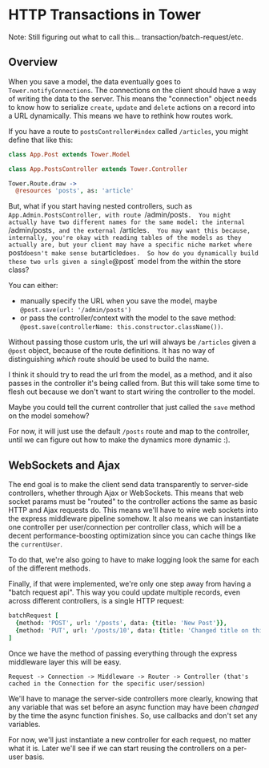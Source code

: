 # HTTP Transactions in Tower

Note: Still figuring out what to call this... transaction/batch-request/etc.

## Overview

When you save a model, the data eventually goes to `Tower.notifyConnections`.  The connections on the client should have a way of writing the data to the server.  This means the "connection" object needs to know how to serialize `create`, `update` and `delete` actions on a record into a URL dynamically.  This means we have to rethink how routes work.

If you have a route to `postsController#index` called `/articles`, you might define that like this:

``` coffeescript
class App.Post extends Tower.Model

class App.PostsController extends Tower.Controller

Tower.Route.draw ->
  @resources 'posts', as: 'article'
```

But, what if you start having nested controllers, such as `App.Admin.PostsController, with route `/admin/posts`.  You might actually have two different names for the same model: the internal `/admin/posts`, and the external `/articles`.  You may want this because, internally, you're okay with reading tables of the models as they actually are, but your client may have a specific niche market where `post` doesn't make sense but `article` does.  So how do you dynamically build these two urls given a single `@post` model from the within the store class?

You can either:

- manually specify the URL when you save the model, maybe `@post.save(url: '/admin/posts')`
- or pass the controller/context with the model to the save method: `@post.save(controllerName: this.constructor.className())`.

Without passing those custom urls, the url will always be `/articles` given a `@post` object, because of the route definitions.  It has no way of distinguishing _which_ route should be used to build the name.

I think it should try to read the url from the model, as a method, and it also passes in the controller it's being called from.  But this will take some time to flesh out because we don't want to start wiring the controller to the model.

Maybe you could tell the current controller that just called the `save` method on the model somehow?

For now, it will just use the default `/posts` route and map to the controller, until we can figure out how to make the dynamics more dynamic :).

## WebSockets and Ajax

The end goal is to make the client send data transparently to server-side controllers, whether through Ajax or WebSockets.  This means that web socket params must be "routed" to the controller actions the same as basic HTTP and Ajax requests do.  This means we'll have to wire web sockets into the express middleware pipeline somehow.  It also means we can instantiate one controller per user/connection per controller class, which will be a decent performance-boosting optimization since you can cache things like the `currentUser`.

To do that, we're also going to have to make logging look the same for each of the different methods.

Finally, if that were implemented, we're only one step away from having a "batch request api".  This way you could update multiple records, even across different controllers, is a single HTTP request:

``` coffeescript
batchRequest [
  {method: 'POST', url: '/posts', data: {title: 'New Post'}},
  {method: 'PUT', url: '/posts/10', data: {title: 'Changed title on this one'}}
]
```

Once we have the method of passing everything through the express middleware layer this will be easy.

```
Request -> Connection -> Middleware -> Router -> Controller (that's cached in the Connection for the specific user/session)
```

We'll have to manage the server-side controllers more clearly, knowing that any variable that was set before an async function may have been _changed_ by the time the async function finishes.  So, use callbacks and don't set any variables.

For now, we'll just instantiate a new controller for each request, no matter what it is.  Later we'll see if we can start reusing the controllers on a per-user basis.
